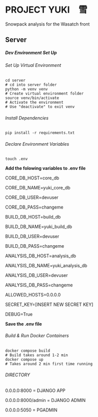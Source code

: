 # PROJECT YUKI　雪

Snowpack analysis for the Wasatch front

## Server

##### Dev Environment Set Up

###### Set Up Virtual Environment

```
cd server
# cd into server folder
python -m venv venv
# Create virtual environment folder
source venv/bin/activate
# Activate the environment
# Use "deactivate" to exit venv
```

###### Install Dependencies

```
pip install -r requirements.txt
```

###### Declare Environment Variables

```
touch .env
```

**Add the folowing variables to .env file**

CORE_DB_HOST=core_db

CORE_DB_NAME=yuki_core_db

CORE_DB_USER=devuser

CORE_DB_PASS=changeme

BUILD_DB_HOST=build_db

BUILD_DB_NAME=yuki_build_db

BUILD_DB_USER=devuser

BUILD_DB_PASS=changeme

ANALYSIS_DB_HOST=analysis_db

ANALYSIS_DB_NAME=yuki_analysis_db

ANALYSIS_DB_USER=devuser

ANALYSIS_DB_PASS=changeme

ALLOWED_HOSTS=0.0.0.0

SECRET_KEY=[INSERT NEW SECRET KEY]

DEBUG=True

**Save the .env file**

###### Build & Run Docker Containers

```
docker compose build
# Build takes around 1-2 min
docker compose up
# Takes around 2 min first time running
```

###### DIRECTORY

0.0.0.0:8000 = DJANGO APP

0.0.0.0:8000/admin = DJANGO ADMIN

0.0.0.0:5050 = PGADMIN
